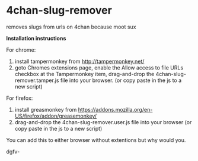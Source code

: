 4chan-slug-remover
==================

removes slugs from urls on 4chan because moot sux

__Installation instructions__

For chrome: 

1. install tampermonkey from http://tampermonkey.net/
2. goto Chromes extensions page, enable the Allow access to file URLs checkbox at the Tampermonkey item, drag-and-drop the 4chan-slug-remover.tamper.js file into your browser. (or copy paste in the js to a new script)

For firefox:

1. install greasmonkey from https://addons.mozilla.org/en-US/firefox/addon/greasemonkey/
2. drag-and-drop the 4chan-slug-remover.user.js file into your browser (or copy paste in the js to a new script)

You can add this to either browser without extentions but why would you.

dgfv-